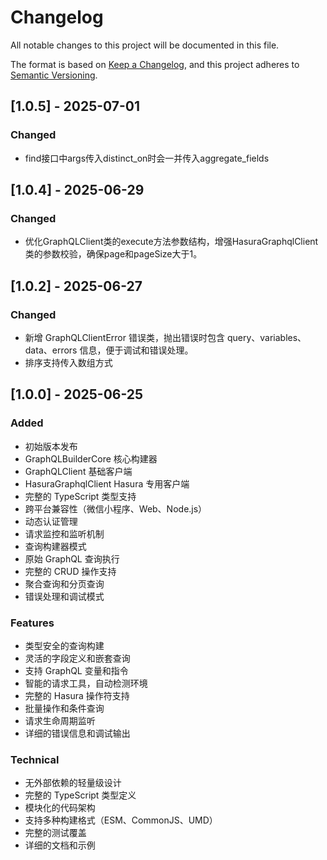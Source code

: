 # Changelog

All notable changes to this project will be documented in this file.

The format is based on [Keep a Changelog](https://keepachangelog.com/en/1.0.0/),
and this project adheres to [Semantic Versioning](https://semver.org/spec/v2.0.0.html).

## [1.0.5] - 2025-07-01

### Changed
- find接口中args传入distinct_on时会一并传入aggregate_fields

## [1.0.4] - 2025-06-29

### Changed
- 优化GraphQLClient类的execute方法参数结构，增强HasuraGraphqlClient类的参数校验，确保page和pageSize大于1。

## [1.0.2] - 2025-06-27

### Changed
- 新增 GraphQLClientError 错误类，抛出错误时包含 query、variables、data、errors 信息，便于调试和错误处理。 
- 排序支持传入数组方式

## [1.0.0] - 2025-06-25

### Added
- 初始版本发布
- GraphQLBuilderCore 核心构建器
- GraphQLClient 基础客户端
- HasuraGraphqlClient Hasura 专用客户端
- 完整的 TypeScript 类型支持
- 跨平台兼容性（微信小程序、Web、Node.js）
- 动态认证管理
- 请求监控和监听机制
- 查询构建器模式
- 原始 GraphQL 查询执行
- 完整的 CRUD 操作支持
- 聚合查询和分页查询
- 错误处理和调试模式

### Features
- 类型安全的查询构建
- 灵活的字段定义和嵌套查询
- 支持 GraphQL 变量和指令
- 智能的请求工具，自动检测环境
- 完整的 Hasura 操作符支持
- 批量操作和条件查询
- 请求生命周期监听
- 详细的错误信息和调试输出

### Technical
- 无外部依赖的轻量级设计
- 完整的 TypeScript 类型定义
- 模块化的代码架构
- 支持多种构建格式（ESM、CommonJS、UMD）
- 完整的测试覆盖
- 详细的文档和示例
